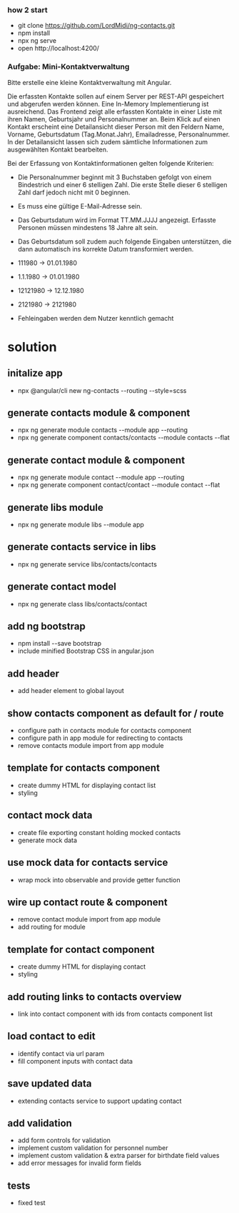 ### how 2 start
- git clone https://github.com/LordMidi/ng-contacts.git
- npm install
- npx ng serve
- open http://localhost:4200/

### Aufgabe: Mini-Kontaktverwaltung
Bitte erstelle eine kleine Kontaktverwaltung mit Angular.

Die erfassten Kontakte sollen auf einem Server per REST-API gespeichert und
abgerufen werden können. Eine In-Memory Implementierung ist ausreichend.
Das Frontend zeigt alle erfassten Kontakte in einer Liste mit ihren Namen,
Geburtsjahr und Personalnummer an. Beim Klick auf einen Kontakt erscheint
eine Detailansicht dieser Person mit den Feldern Name, Vorname,
Geburtsdatum (Tag.Monat.Jahr), Emailadresse, Personalnummer. In der
Detailansicht lassen sich zudem sämtliche Informationen zum ausgewählten
Kontakt bearbeiten.

Bei der Erfassung von Kontaktinformationen gelten folgende Kriterien:

- Die Personalnummer beginnt mit 3 Buchstaben gefolgt von einem Bindestrich und einer 6 stelligen Zahl. Die erste Stelle dieser 6 stelligen Zahl darf jedoch nicht mit 0 beginnen.
- Es muss eine gültige E-Mail-Adresse sein.
- Das Geburtsdatum wird im Format TT.MM.JJJJ angezeigt. Erfasste Personen müssen mindestens 18 Jahre alt sein.
- Das Geburtsdatum soll zudem auch folgende Eingaben unterstützen, die dann automatisch ins korrekte Datum transformiert werden.

- 111980 -> 01.01.1980

- 1.1.1980 -> 01.01.1980

- 12121980 -> 12.12.1980

- 2121980 -> 2121980

- Fehleingaben werden dem Nutzer kenntlich gemacht

# solution

## initalize app
- npx @angular/cli new ng-contacts --routing --style=scss

## generate contacts module & component
- npx ng generate module contacts --module app --routing
- npx ng generate component contacts/contacts --module contacts --flat

## generate contact module & component
- npx ng generate module contact --module app --routing
- npx ng generate component contact/contact --module contact --flat

## generate libs module
- npx ng generate module libs --module app

## generate contacts service in libs
- npx ng generate service libs/contacts/contacts

## generate contact model
- npx ng generate class libs/contacts/contact

## add ng bootstrap
- npm install --save bootstrap
- include minified Bootstrap CSS in angular.json

## add header
- add header element to global layout

## show contacts component as default for / route
- configure path in contacts module for contacts component
- configure path in app module for redirecting to contacts
- remove contacts module import from app module

## template for contacts component
- create dummy HTML for displaying contact list
- styling

## contact mock data
- create file exporting constant holding mocked contacts
- generate mock data

## use mock data for contacts service
- wrap mock into observable and provide getter function

## wire up contact route & component
- remove contact module import from app module
- add routing for module

## template for contact component
- create dummy HTML for displaying contact
- styling

## add routing links to contacts overview
- link into contact component with ids from contacts component list

## load contact to edit
- identify contact via url param
- fill component inputs with contact data

## save updated data
- extending contacts service to support updating contact

## add validation
- add form controls for validation
- implement custom validation for personnel number
- implement custom validation & extra parser for birthdate field values
- add error messages for invalid form fields

## tests
- fixed test